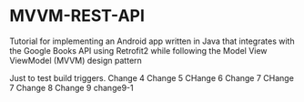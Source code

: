 # MVVM-REST-API
Tutorial for implementing an Android app written in Java that integrates with the Google Books API using Retrofit2 while following the Model View ViewModel (MVVM) design pattern

Just to test build triggers.
Change 4
Change 5
CHange 6
Change 7
CHange 7
Change 8
Change 9
change9-1
